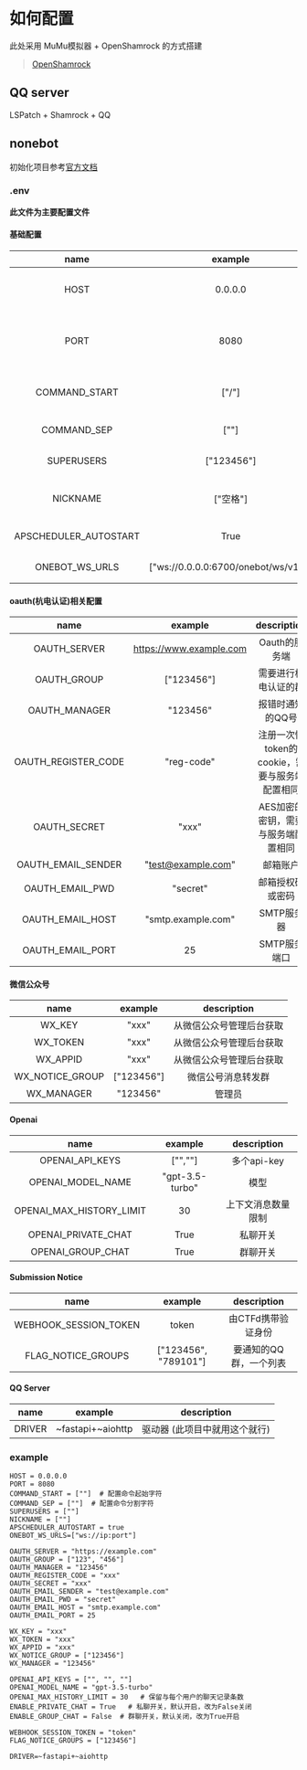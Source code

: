 # 如何配置
此处采用 MuMu模拟器 + OpenShamrock 的方式搭建
> [OpenShamrock](https://github.com/whitechi73/OpenShamrock)

## QQ server
LSPatch + Shamrock + QQ

## nonebot
初始化项目参考[官方文档](https://v2.nonebot.dev)

### .env
__此文件为主要配置文件__

#### 基础配置
|         name          |             example             |     description     |
|:---------------------:|:-------------------------------:|:-------------------:|
|         HOST          |             0.0.0.0             | 以nonebot为服务端配置的监听IP |
|         PORT          |              8080               | 以nonebot为服务端配置的监听端口 |
|     COMMAND_START     |              ["/"]              |    机器人命令起始符，/cmd    |
|      COMMAND_SEP      |              [""]               |      机器人命令分隔符       |
|      SUPERUSERS       |           ["123456"]            |      机器人超级管理员       |
|       NICKNAME        |             ["空格"]              |   机器人的名字，与@机器人同理    |
| APSCHEDULER_AUTOSTART |              True               |      自动启动定时任务       |
|    ONEBOT_WS_URLS     | ["ws://0.0.0.0:6700/onebot/ws/v11"] |       正向连接地址        |

#### oauth(杭电认证)相关配置
|        name         |         example         |         description          |
|:-------------------:|:-----------------------:|:----------------------------:|
|    OAUTH_SERVER     | https://www.example.com |          Oauth的服务端           |
|     OAUTH_GROUP     |       ["123456"]        |          需要进行杭电认证的群          |
|    OAUTH_MANAGER    |        "123456"         |          报错时通知的QQ号           |
| OAUTH_REGISTER_CODE |       "reg-code"        | 注册一次性token的cookie，需要与服务端配置相同 |
|    OAUTH_SECRET     |          "xxx"          |     AES加密的密钥，需要与服务端配置相同      |
| OAUTH_EMAIL_SENDER  |   "test@example.com"    |             邮箱账户             |
|   OAUTH_EMAIL_PWD   |        "secret"         |           邮箱授权码或密码           |
|  OAUTH_EMAIL_HOST   |   "smtp.example.com"    |           SMTP服务器            |
|  OAUTH_EMAIL_PORT   |           25            |           SMTP服务端口           |

#### 微信公众号
|      name       |  example   | description  |
|:---------------:|:----------:|:------------:|
|     WX_KEY      |   "xxx"    | 从微信公众号管理后台获取 |
|    WX_TOKEN     |   "xxx"    | 从微信公众号管理后台获取 |
|    WX_APPID     |   "xxx"    | 从微信公众号管理后台获取 |
| WX_NOTICE_GROUP | ["123456"] |  微信公号消息转发群   |
|   WX_MANAGER    |  "123456"  |     管理员      |

#### Openai
|           name           |     example     | description |
|:------------------------:|:---------------:|:-----------:|
|     OPENAI_API_KEYS      |     ["",""]     |  多个api-key  |
|    OPENAI_MODEL_NAME     | "gpt-3.5-turbo" |     模型      |
| OPENAI_MAX_HISTORY_LIMIT |       30        |  上下文消息数量限制  |
|   OPENAI_PRIVATE_CHAT    |      True       |    私聊开关     |
|    OPENAI_GROUP_CHAT     |      True       |    群聊开关     |

#### Submission Notice
|         name          |       example        | description  |
|:---------------------:|:--------------------:|:------------:|
| WEBHOOK_SESSION_TOKEN |        token         | 由CTFd携带验证身份  |
|  FLAG_NOTICE_GROUPS   | ["123456", "789101"] | 要通知的QQ群，一个列表 |

#### QQ Server

|   name   |      example      |   description    |
|:--------:|:-----------------:|:----------------:|
|  DRIVER  | ~fastapi+~aiohttp | 驱动器 (此项目中就用这个就行) |


### example
```
HOST = 0.0.0.0
PORT = 8080
COMMAND_START = [""]  # 配置命令起始字符
COMMAND_SEP = [""]  # 配置命令分割字符
SUPERUSERS = [""]
NICKNAME = [""]
APSCHEDULER_AUTOSTART = true
ONEBOT_WS_URLS=["ws://ip:port"]

OAUTH_SERVER = "https://example.com"
OAUTH_GROUP = ["123", "456"]
OAUTH_MANAGER = "123456"
OAUTH_REGISTER_CODE = "xxx"
OAUTH_SECRET = "xxx"
OAUTH_EMAIL_SENDER = "test@example.com"
OAUTH_EMAIL_PWD = "secret"
OAUTH_EMAIL_HOST = "smtp.example.com"
OAUTH_EMAIL_PORT = 25

WX_KEY = "xxx"
WX_TOKEN = "xxx"
WX_APPID = "xxx"
WX_NOTICE_GROUP = ["123456"]
WX_MANAGER = "123456"

OPENAI_API_KEYS = ["", "", ""]
OPENAI_MODEL_NAME = "gpt-3.5-turbo"
OPENAI_MAX_HISTORY_LIMIT = 30   # 保留与每个用户的聊天记录条数
ENABLE_PRIVATE_CHAT = True   # 私聊开关，默认开启，改为False关闭
ENABLE_GROUP_CHAT = False  # 群聊开关，默认关闭，改为True开启

WEBHOOK_SESSION_TOKEN = "token"
FLAG_NOTICE_GROUPS = ["123456"]

DRIVER=~fastapi+~aiohttp
```
